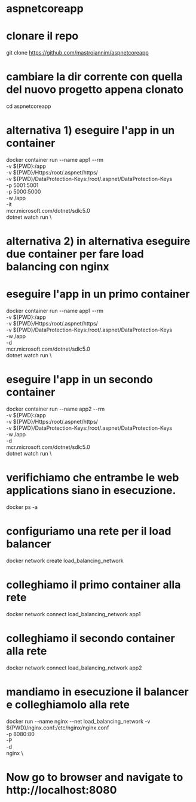 # aspnetcoreapp

# clonare il repo
git clone https://github.com/mastroiannim/aspnetcoreapp
# cambiare la dir corrente con quella del nuovo progetto appena clonato
cd aspnetcoreapp

# alternativa 1) eseguire l'app in un container
docker container run --name app1 --rm \
	-v ${PWD}:/app \
	-v ${PWD}/Https:/root/.aspnet/https/ \
	-v ${PWD}/DataProtection-Keys:/root/.aspnet/DataProtection-Keys \
	-p 5001:5001 \
	-p 5000:5000 \
	-w /app \
	-it \
	mcr.microsoft.com/dotnet/sdk:5.0 \
	dotnet watch run \

# alternativa 2) in alternativa eseguire due container per fare load balancing con nginx

# eseguire l'app in un primo container
docker container run --name app1 --rm \
	-v ${PWD}:/app \
	-v ${PWD}/Https:/root/.aspnet/https/ \
	-v ${PWD}/DataProtection-Keys:/root/.aspnet/DataProtection-Keys \
	-w /app \
	-d \
	mcr.microsoft.com/dotnet/sdk:5.0 \
	dotnet watch run \

# eseguire l'app in un secondo container
docker container run --name app2 --rm \
	-v ${PWD}:/app \
	-v ${PWD}/Https:/root/.aspnet/https/ \
	-v ${PWD}/DataProtection-Keys:/root/.aspnet/DataProtection-Keys \
	-w /app \
	-d \
	mcr.microsoft.com/dotnet/sdk:5.0 \
	dotnet watch run \

# verifichiamo che entrambe le web applications siano in esecuzione. 
docker ps -a

# configuriamo una rete per il load balancer
docker network create load_balancing_network

# colleghiamo il primo container alla rete
docker network connect load_balancing_network app1

# colleghiamo il secondo container alla rete
docker network connect load_balancing_network app2

# mandiamo in esecuzione il balancer e colleghiamolo alla rete
docker run --name nginx --net load_balancing_network 
	-v ${PWD}/nginx.conf:/etc/nginx/nginx.conf \
	-p 8080:80 \
	-P \
	-d \
	nginx \

# Now go to browser and navigate to http://localhost:8080






